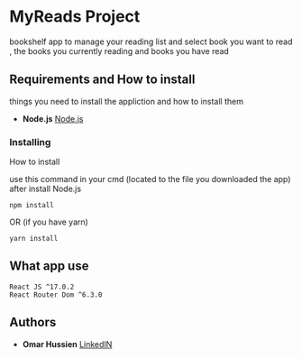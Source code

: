 # MyReads Project

bookshelf app to manage your reading list and select book you want to read , the books you currently reading and books you have read

## Requirements and How to install

things you need to install the appliction and how to install them

* **Node.js** [Node.js](https://nodejs.org/en/)

### Installing

How to install

use this command in your cmd (located to the file you downloaded the app) after install Node.js

```
npm install
```

OR (if you have yarn)

```
yarn install
```

## What app use

```
React JS ^17.0.2
React Router Dom ^6.3.0
```


## Authors

* **Omar Hussien** [LinkedIN](https://www.linkedin.com/in/omarweb/)






